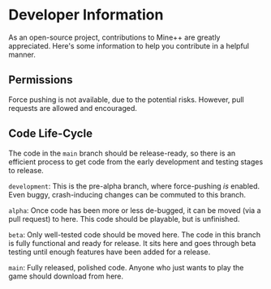 # Developer Information
As an open-source project, contributions to Mine++ are greatly appreciated. Here's some information to help you contribute in a helpful manner.
## Permissions
Force pushing is not available, due to the potential risks. However, pull requests are allowed and encouraged.
## Code Life-Cycle
The code in the `main` branch should be release-ready, so there is an efficient process to get code from the early development and testing stages to release.

`development`: This is the pre-alpha branch, where force-pushing *is* enabled. Even buggy, crash-inducing changes can be commuted to this branch.

`alpha`: Once code has been more or less de-bugged, it can be moved (via a pull request) to here. This code should be playable, but is unfinished.

`beta`: Only well-tested code should be moved here. The code in this branch is fully functional and ready for release. It sits here and goes through beta testing until enough features have been added for a release.

`main`: Fully released, polished code. Anyone who just wants to play the game should download from here.
